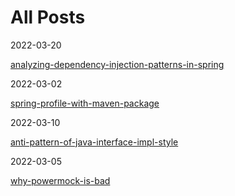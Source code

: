 # All Posts

2022-03-20

[analyzing-dependency-injection-patterns-in-spring](https://kaisheng714/blog/2022/analyzing-dependency-injection-patterns-in-spring)

2022-03-02

[spring-profile-with-maven-package](https://kaisheng714/blog/2022/spring-profile-with-maven-package)


2022-03-10

[anti-pattern-of-java-interface-impl-style](https://kaisheng714/blog/2022/anti-pattern-of-java-interface-impl-style)

2022-03-05

[why-powermock-is-bad](https://kaisheng714/blog/2022/why-powermock-is-bad)
